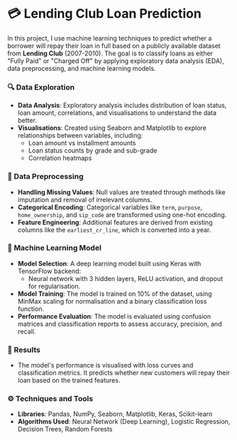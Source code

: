 # 💳 Lending Club Loan Prediction

In this project, I use machine learning techniques to predict whether a borrower will repay their loan in full based on a publicly available dataset from **Lending Club** (2007-2010). The goal is to classify loans as either "Fully Paid" or "Charged Off" by applying exploratory data analysis (EDA), data preprocessing, and machine learning models.

### 🔍 Data Exploration
- **Data Analysis**: Exploratory analysis includes distribution of loan status, loan amount, correlations, and visualisations to understand the data better.
- **Visualisations**: Created using Seaborn and Matplotlib to explore relationships between variables, including:
  - Loan amount vs installment amounts
  - Loan status counts by grade and sub-grade
  - Correlation heatmaps

### 🧹 Data Preprocessing
- **Handling Missing Values**: Null values are treated through methods like imputation and removal of irrelevant columns.
- **Categorical Encoding**: Categorical variables like `term`, `purpose`, `home_ownership`, and `sip_code` are transformed using one-hot encoding.
- **Feature Engineering**: Additional features are derived from existing columns like the `earliest_cr_line`, which is converted into a year.

### 🤖 Machine Learning Model
- **Model Selection**: A deep learning model built using Keras with TensorFlow backend:
  - Neural network with 3 hidden layers, ReLU activation, and dropout for regularisation.
- **Model Training**: The model is trained on 10% of the dataset, using MinMax scaling for normalisation and a binary classification loss function.
- **Performance Evaluation**: The model is evaluated using confusion matrices and classification reports to assess accuracy, precision, and recall.

### 📝 Results
- The model's performance is visualised with loss curves and classification metrics. It predicts whether new customers will repay their loan based on the trained features.

### ⚙️ Techniques and Tools
- **Libraries**: Pandas, NumPy, Seaborn, Matplotlib, Keras, Scikit-learn
- **Algorithms Used**: Neural Network (Deep Learning), Logistic Regression, Decision Trees, Random Forests
